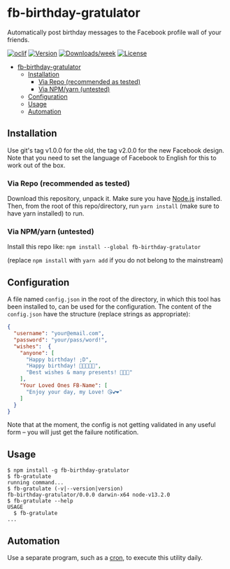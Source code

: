 fb-birthday-gratulator
======================

Automatically post birthday messages to the Facebook profile wall of your friends.

[![oclif](https://img.shields.io/badge/cli-oclif-brightgreen.svg)](https://oclif.io)
[![Version](https://img.shields.io/npm/v/fb-birthday-gratulator.svg)](https://npmjs.org/package/fb-birthday-gratulator)
[![Downloads/week](https://img.shields.io/npm/dw/fb-birthday-gratulator.svg)](https://npmjs.org/package/fb-birthday-gratulator)
[![License](https://img.shields.io/npm/l/fb-birthday-gratulator.svg)](https://github.com/GenieTim/fb-birthday-gratulator/blob/master/package.json)

<!-- toc -->
- [fb-birthday-gratulator](#fb-birthday-gratulator)
  - [Installation](#installation)
    - [Via Repo (recommended as tested)](#via-repo-recommended-as-tested)
    - [Via NPM/yarn (untested)](#via-npmyarn-untested)
  - [Configuration](#configuration)
  - [Usage](#usage)
  - [Automation](#automation)
<!-- tocstop -->

## Installation

Use git's tag v1.0.0 for the old, the tag v2.0.0 for the new Facebook design. 
Note that you need to set the language of Facebook to English 
for this to work out of the box.

### Via Repo (recommended as tested)
Download this repository, unpack it. Make sure you have [Node.js](https://nodejs.org/en/) installed. 
Then, from the root of this repo/directory, run `yarn install` (make sure to have yarn installed) to run.

### Via NPM/yarn (untested)
Install this repo like:
`npm install --global fb-birthday-gratulator`

(replace `npm install` with `yarn add` if you do not belong to the mainstream)

## Configuration
A file named `config.json` in the root of the directory, in which this tool has been installed to, can be used for the configuration. The content of the `config.json` have the structure (replace strings as appropriate):

```json
{
  "username": "your@email.com",
  "password": "your/pass/word!",
  "wishes":  {
    "anyone": [
      "Happy birthday! ;D",
      "Happy birthday! 🥳🎈🎁🎊🥳",
      "Best wishes & many presents! 🎁🎊🎁"
    ],
    "Your Loved Ones FB-Name": [
      "Enjoy your day, my Love! 😘💕❤️"
    ]
  }
}
```

Note that at the moment, the config is not getting validated in any useful form – you will just get the failure notification.

## Usage
<!-- usage -->
```sh-session
$ npm install -g fb-birthday-gratulator
$ fb-gratulate
running command...
$ fb-gratulate (-v|--version|version)
fb-birthday-gratulator/0.0.0 darwin-x64 node-v13.2.0
$ fb-gratulate --help
USAGE
  $ fb-gratulate
...
```
<!-- usagestop -->

## Automation
Use a separate program, such as a [cron](https://help.ubuntu.com/community/CronHowto), to execute this utility daily.
